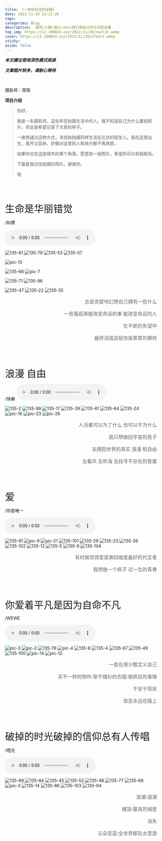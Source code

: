 ```yaml
---
title: 《一些存在过的证据》
date: 2022-11-28 22:22:26
tags: 
categories: Blog
description:  城市/人群/烟火/<br>我们用自己的方式存在着
top_img: https://i2.100024.xyz/2022/11/28/naxljb.webp
cover: https://i2.100024.xyz/2022/11/28/n7eatz.webp
sticky: 
aside: false
---
```


***本文建议使用深色模式阅读***

***文章图片较多，请耐心等待***

<br>

摄影师：常晓

**项目介绍**

>你好，
>
>我是一名摄影师，这些年在拍摄生活中的人。我不知道自己为什么要拍照片，但总是希望记录下大家的样子。
>
>一直想通过这种方式，寻找和拍摄同样生活在北京的陌生人。我在这里出生，离开又回来，好像对这里的人和地方都不再熟悉。
>
>如果你也在这座城市的某个角落，愿意拍一组照片，希望你可以和我联系。
>
>下面是我过往拍摄的照片。谢谢你。
>
>晓
>

<br><br><br>

<font face="黑体" color="" size=6>生命是华丽错觉</font>

/如煙

<audio id="audio" controls="" preload="auto">
      <source id="mp3" src="https://link.jscdn.cn/1drv/aHR0cHM6Ly8xZHJ2Lm1zL3UvcyFBdThxX1JNNHdMMmwteHZkX0pJM1VMdjAzYXlZP2U9Z2tHV3cy.mp3">
</audio>

![135-81](https://i2.100024.xyz/2022/11/28/novhvg.webp)
![135-79](https://i2.100024.xyz/2022/11/28/nomp6o.webp)
![135-53](https://i2.100024.xyz/2022/11/28/njj9d9.webp)
![135-57](https://i2.100024.xyz/2022/11/28/nk1en1.webp)

![pic-13](https://i2.100024.xyz/2022/11/28/n6wzw6.webp)

![135-66](https://i2.100024.xyz/2022/11/28/nmfvmh.webp)
![pic-7](https://i2.100024.xyz/2022/11/28/n68kfh.webp)

![135-71](https://i2.100024.xyz/2022/11/28/nn36ei.webp)
![135-96](https://i2.100024.xyz/2022/11/28/nzzhdh.webp)

![135-47](https://i2.100024.xyz/2022/11/28/nit6tx.webp)
![135-22](https://i2.100024.xyz/2022/11/28/ndeix2.webp)
![135-35](https://i2.100024.xyz/2022/11/28/nh5dox.webp)




<font face="黑体" color="696969" size=3 >

<p align="right" >总是贪婪地幻想自己拥有一些什么</p>
<p align="right" >一些看起来能改变命运的事 能改变命运的人</p>
<p align="right" >在不断的失望中</p>
<p align="right" >最终活成这般伤痕累累的模样</p>
</font>

<br><br><br>

<font face="黑体" color="" size=6>浪漫 自由</font>

/快樂
<audio id="audio" controls="" preload="auto">
      <source id="mp3" src="https://link.jscdn.cn/1drv/aHR0cHM6Ly8xZHJ2Lm1zL3UvcyFBdThxX1JNNHdMMmwteHBrR0R2VDcxZzl5OHpxP2U9dFBnNEhz.mp3">
</audio>

![135-2](https://i2.100024.xyz/2022/11/28/namfmh.webp)
![135-99](https://i2.100024.xyz/2022/11/28/nvba76.webp)
![135-17](https://i2.100024.xyz/2022/11/28/ncrujy.webp)
![135-39](https://i2.100024.xyz/2022/11/28/nhoq7h.webp)
![135-61](https://i2.100024.xyz/2022/11/28/nlqk7s.webp)
![135-64](https://i2.100024.xyz/2022/11/28/nmabh6.webp)
![135-24](https://i2.100024.xyz/2022/11/28/ndjf1h.webp)
![pic-16](https://i2.100024.xyz/2022/11/28/n7eatz.webp)
![pic-23](https://i2.100024.xyz/2022/11/28/n8lru1.webp)
![pic-26](https://i2.100024.xyz/2022/11/28/n8utbi.webp)

<font face="黑体" color="696969" size=3 >

<p align="right" >人活着可以为了什么 也可以不为什么</p>
<p align="right" >我只想做回宇宙的孩子</p>
<p align="right" >去拥抱世界的真实 浪漫 和自由</p>
<p align="right" >去看风 去听海 去找寻不存在的答案</p>

</font>

<br><br><br>

<font face="黑体" color="" size=6>爱</font>

/你是唯一

<audio id="audio" controls="" preload="auto">
      <source id="mp3" src="https://link.jscdn.cn/1drv/aHR0cHM6Ly8xZHJ2Lm1zL3UvcyFBdThxX1JNNHdMMmwteHozaE9ZU0xfS0tCYVAwP2U9S0FwRXJ5.mp3">
</audio>

![135-91](https://i2.100024.xyz/2022/11/28/nu26vv.webp)
![pic-9](https://i2.100024.xyz/2022/11/28/n6emwa.webp)
![pic-21](https://i2.100024.xyz/2022/11/28/n866qu.webp)
![135-101](https://i2.100024.xyz/2022/11/28/nvrzme.webp)
![135-29](https://i2.100024.xyz/2022/11/28/ne53w9.webp)
![135-23](https://i2.100024.xyz/2022/11/28/ndh9rf.webp)
![135-26](https://i2.100024.xyz/2022/11/28/ndwh6k.webp)
![135-102](https://i2.100024.xyz/2022/11/28/nvwuan.webp)
![135-12](https://i2.100024.xyz/2022/11/28/nc3xoo.webp)
![135-5](https://i2.100024.xyz/2022/11/28/nb1veu.webp)
![135-9](https://i2.100024.xyz/2022/11/28/nbl17p.webp)
![135-104](https://i2.100024.xyz/2022/11/28/nwetux.webp)

<font face="黑体" color="696969" size=3 >

<p align="right" >有时候觉得爱是第四维度最好的代言者</p>
<p align="right" >我想做一个疯子 过一生的青春</p>

</font>

<br><br><br>

<font face="黑体" color="" size=6>你爱着平凡是因为自命不凡</font>

/WEWE

<audio id="audio" controls="" preload="auto">
      <source id="mp3" src="https://link.jscdn.cn/1drv/aHR0cHM6Ly8xZHJ2Lm1zL3UvcyFBdThxX1JNNHdMMmwteDJTMTJmX3daX1RweVJPP2U9anNPVlRW.mp3">
</audio>

![pic-3](https://i2.100024.xyz/2022/11/28/n5orsw.webp)
![pic-2](https://i2.100024.xyz/2022/11/28/mgssqf.webp)
![135-76](https://i2.100024.xyz/2022/11/28/nnqlf4.webp)
![pic-4](https://i2.100024.xyz/2022/11/28/n5rdji.webp)
![135-8](https://i2.100024.xyz/2022/11/28/nbi5vg.webp)
![135-4](https://i2.100024.xyz/2022/11/28/naztul.webp)
![135-67](https://i2.100024.xyz/2022/11/28/nmit6x.webp)
![135-49](https://i2.100024.xyz/2022/11/28/nj9wrp.webp)
![135-100](https://i2.100024.xyz/2022/11/28/nvf3kq.webp)
![pic-14](https://i2.100024.xyz/2022/11/28/n6zfzx.webp)
![pic-12](https://i2.100024.xyz/2022/11/28/n6uwmq.webp)


<font face="黑体" color="696969" size=3 >

<p align="right" >一直在用少数定义自己</p>
<p align="right" >买不一样的物件/穿不撞衫的衣服/做疯狂的事情</p>
<p align="right" >不安于现状</p>
<p align="right" >改变永远在路上</p>

</font>

<br><br><br>

<font face="黑体" color="" size=6>破掉的时光破掉的信仰总有人传唱</font>

/燈光

<audio id="audio" controls="" preload="auto">
      <source id="mp3" src="https://music.163.com/song/media/outer/url?id=400161857.mp3">
</audio>

![135-89](https://i2.100024.xyz/2022/11/28/nq3oz5.webp)
![135-84](https://i2.100024.xyz/2022/11/28/nph4ra.webp)
![135-45](https://i2.100024.xyz/2022/11/28/nio2ic.webp)
![135-52](https://i2.100024.xyz/2022/11/28/njgnq0.webp)
![135-48](https://i2.100024.xyz/2022/11/28/niy8v0.webp)
![135-77](https://i2.100024.xyz/2022/11/28/no3ww9.webp)
![135-68](https://i2.100024.xyz/2022/11/28/nmu2go.webp)
![pic-3](https://i2.100024.xyz/2022/11/28/n5orsw.webp)
![135-14](https://i2.100024.xyz/2022/11/28/ncanh7.webp)
![135-86](https://i2.100024.xyz/2022/11/28/npuhdn.webp)
![135-103](https://i2.100024.xyz/2022/11/28/nw20zc.webp)
![135-94](https://i2.100024.xyz/2022/11/28/nujuah.webp)

<font face="黑体" color="696969" size=3 >

<p align="right" >涨潮/退潮</p>
<p align="right" >摧毁/童真的城堡</p>
<p align="right" >消失</p>
<p align="right" >云朵变蓝/全世界都在水里游</p>

</font>
